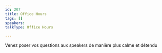 ```yaml
---
id: 207
title: Office Hours
tags: []
speakers:
talkType: Office Hours

---
```


Venez poser vos questions aux speakers de manière plus calme et détendu
